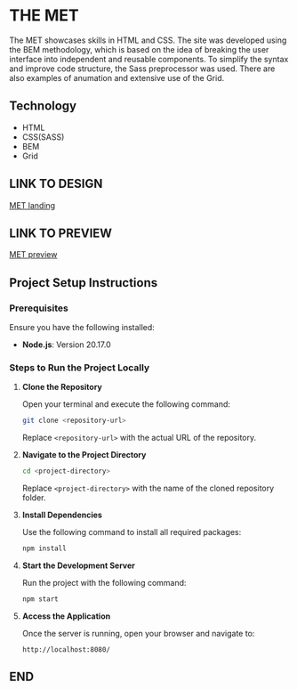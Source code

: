 # THE MET

The MET showcases skills in HTML and CSS. The site was developed using the BEM methodology, which is based on the idea of breaking the user interface into independent and reusable components. To simplify the syntax and improve code structure, the Sass preprocessor was used. There are also examples of anumation and extensive use of the Grid.


## Technology
- HTML
- CSS(SASS)
- BEM
- Grid

## LINK TO DESIGN
[MET landing](https://www.figma.com/file/lSR1m42L9YwzQwzzxKwHpw/THE-MET)

## LINK TO PREVIEW

[MET preview](https://an-marrykyslenko.github.io/MET/)

## Project Setup Instructions

### Prerequisites

Ensure you have the following installed:
- **Node.js**: Version 20.17.0

### Steps to Run the Project Locally

1. **Clone the Repository**

   Open your terminal and execute the following command:
   ```bash
   git clone <repository-url>
   ```
   Replace `<repository-url>` with the actual URL of the repository.

2. **Navigate to the Project Directory**

   ```bash
   cd <project-directory>
   ```
   Replace `<project-directory>` with the name of the cloned repository folder.

3. **Install Dependencies**

   Use the following command to install all required packages:
   ```bash
   npm install
   ```

4. **Start the Development Server**

   Run the project with the following command:
   ```bash
   npm start
   ```

5. **Access the Application**

   Once the server is running, open your browser and navigate to:
   ```
   http://localhost:8080/
   ```

## END
